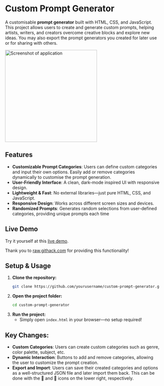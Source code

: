# Custom Prompt Generator

A customisable **prompt generator** built with HTML, CSS, and JavaScript. This project allows users to create and generate custom prompts, helping artists, writers, and creators overcome creative blocks and explore new ideas. You may also export the prompt generators you created for later use or for sharing with others.

<img src="https://github.com/user-attachments/assets/9af912c4-da25-458a-a3b6-3aa65f30212e" alt="Screenshot of application" width="300">

## Features

- **Customizable Prompt Categories**: Users can define custom categories and input their own options. Easily add or remove categories dynamically to customise the prompt generation.
- **User-Friendly Interface**: A clean, dark-mode inspired UI with responsive design.
- **Lightweight & Fast**: No external libraries—just pure HTML, CSS, and JavaScript.
- **Responsive Design**: Works across different screen sizes and devices.
- **Randomized Prompts**: Generates random selections from user-defined categories, providing unique prompts each time

## Live Demo

Try it yourself at this [live demo](https://raw.githack.com/demagoras/custom-prompt-generator/main/index.html).

Thank you to [raw.githack.com](https://raw.githack.com/) for providing this functionality!

## Setup & Usage

1. **Clone the repository:**
   ```sh
   git clone https://github.com/yourusername/custom-prompt-generator.git
   ```
2. **Open the project folder:**
   ```sh
   cd custom-prompt-generator
   ```
3. **Run the project:**
   - Simply open `index.html` in your browser—no setup required!

## Key Changes:
- **Custom Categories**: Users can create custom categories such as genre, color palette, subject, etc.
- **Dynamic Interaction**: Buttons to add and remove categories, allowing the user to customize the prompt creation.
- **Export and Import**: Users can save their created categories and options as a well-structured JSON file and later import them back. This can be done with the &#x1F4BE; and &#x1F4C1; icons on the lower right, respectively.